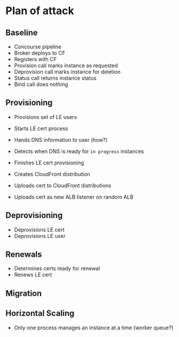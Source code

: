 # Plan of attack

## Baseline

* Concourse pipeline
* Broker deploys to CF
* Registers with CF
* Provision call marks instance as requested
* Deprovision call marks instance for deletion
* Status call returns instance status
* Bind call does nothing

## Provisioning

* Provisions set of LE users
* Starts LE cert process
* Hands DNS information to user (how?)
* Detects when DNS is ready for `in progress` instances
* Finishes LE cert provisioning

* Creates CloudFront distribution
* Uploads cert to CloudFront distributions
* Uploads cert as new ALB listener on random ALB

## Deprovisioning

* Deprovisions LE cert
* Deprovisions LE user

## Renewals

* Determines certs ready for renewal
* Renews LE cert

## Migration

## Horizontal Scaling

* Only one process manages an instance at a time (worker queue?)
